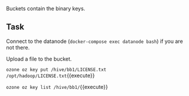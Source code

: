 Buckets contain the binary keys.

## Task

Connect to the datanode (`docker-compose exec datanode bash`) if you are not there.

Upload a file to the bucket.

`ozone oz key put /hive/bb1/LICENSE.txt /opt/hadoop/LICENSE.txt`{{execute}}

`ozone oz key list /hive/bb1/`{{execute}}
